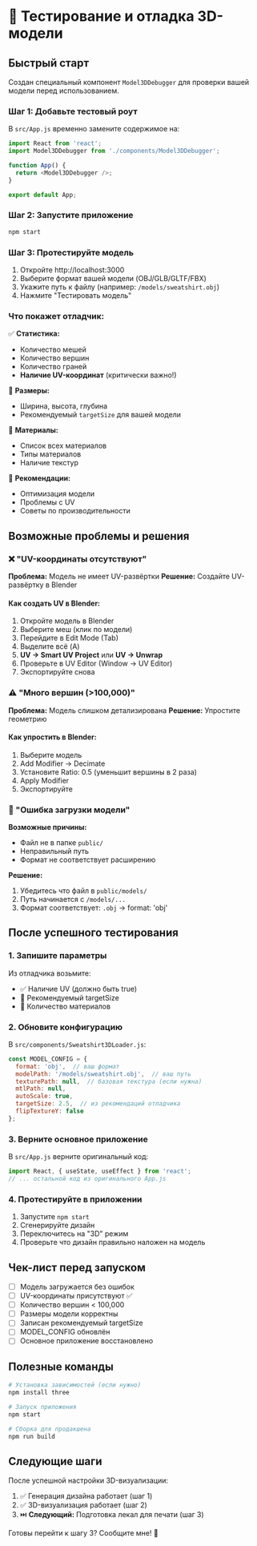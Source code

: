 # 🔧 Тестирование и отладка 3D-модели

## Быстрый старт

Создан специальный компонент `Model3DDebugger` для проверки вашей модели перед использованием.

### Шаг 1: Добавьте тестовый роут

В `src/App.js` временно замените содержимое на:

```javascript
import React from 'react';
import Model3DDebugger from './components/Model3DDebugger';

function App() {
  return <Model3DDebugger />;
}

export default App;
```

### Шаг 2: Запустите приложение

```bash
npm start
```

### Шаг 3: Протестируйте модель

1. Откройте http://localhost:3000
2. Выберите формат вашей модели (OBJ/GLB/GLTF/FBX)
3. Укажите путь к файлу (например: `/models/sweatshirt.obj`)
4. Нажмите "Тестировать модель"

### Что покажет отладчик:

✅ **Статистика:**
- Количество мешей
- Количество вершин
- Количество граней
- **Наличие UV-координат** (критически важно!)

📐 **Размеры:**
- Ширина, высота, глубина
- Рекомендуемый `targetSize` для вашей модели

🎨 **Материалы:**
- Список всех материалов
- Типы материалов
- Наличие текстур

📝 **Рекомендации:**
- Оптимизация модели
- Проблемы с UV
- Советы по производительности

## Возможные проблемы и решения

### ❌ "UV-координаты отсутствуют"

**Проблема:** Модель не имеет UV-развёртки
**Решение:** Создайте UV-развёртку в Blender

#### Как создать UV в Blender:

1. Откройте модель в Blender
2. Выберите меш (клик по модели)
3. Перейдите в Edit Mode (Tab)
4. Выделите всё (A)
5. **UV → Smart UV Project** или **UV → Unwrap**
6. Проверьте в UV Editor (Window → UV Editor)
7. Экспортируйте снова

### ⚠️ "Много вершин (>100,000)"

**Проблема:** Модель слишком детализирована
**Решение:** Упростите геометрию

#### Как упростить в Blender:

1. Выберите модель
2. Add Modifier → Decimate
3. Установите Ratio: 0.5 (уменьшит вершины в 2 раза)
4. Apply Modifier
5. Экспортируйте

### 🔴 "Ошибка загрузки модели"

**Возможные причины:**
- Файл не в папке `public/`
- Неправильный путь
- Формат не соответствует расширению

**Решение:**
1. Убедитесь что файл в `public/models/`
2. Путь начинается с `/models/...`
3. Формат соответствует: `.obj` → format: 'obj'

## После успешного тестирования

### 1. Запишите параметры

Из отладчика возьмите:
- ✅ Наличие UV (должно быть true)
- 📏 Рекомендуемый targetSize
- 🎨 Количество материалов

### 2. Обновите конфигурацию

В `src/components/Sweatshirt3DLoader.js`:

```javascript
const MODEL_CONFIG = {
  format: 'obj',  // ваш формат
  modelPath: '/models/sweatshirt.obj',  // ваш путь
  texturePath: null,  // базовая текстура (если нужна)
  mtlPath: null,
  autoScale: true,
  targetSize: 2.5,  // из рекомендаций отладчика
  flipTextureY: false
};
```

### 3. Верните основное приложение

В `src/App.js` верните оригинальный код:

```javascript
import React, { useState, useEffect } from 'react';
// ... остальной код из оригинального App.js
```

### 4. Протестируйте в приложении

1. Запустите `npm start`
2. Сгенерируйте дизайн
3. Переключитесь на "3D" режим
4. Проверьте что дизайн правильно наложен на модель

## Чек-лист перед запуском

- [ ] Модель загружается без ошибок
- [ ] UV-координаты присутствуют ✅
- [ ] Количество вершин < 100,000
- [ ] Размеры модели корректны
- [ ] Записан рекомендуемый targetSize
- [ ] MODEL_CONFIG обновлён
- [ ] Основное приложение восстановлено

## Полезные команды

```bash
# Установка зависимостей (если нужно)
npm install three

# Запуск приложения
npm start

# Сборка для продакшена
npm run build
```

## Следующие шаги

После успешной настройки 3D-визуализации:

1. ✅ Генерация дизайна работает (шаг 1)
2. ✅ 3D-визуализация работает (шаг 2) 
3. ⏭️ **Следующий:** Подготовка лекал для печати (шаг 3)

Готовы перейти к шагу 3? Сообщите мне! 🚀

